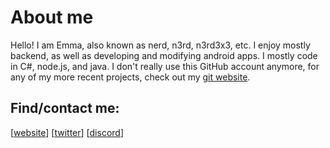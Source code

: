 # About me
Hello! I am Emma, also known as nerd, n3rd, n3rd3x3, etc.
I enjoy mostly backend, as well as developing and modifying android apps. I mostly code in C#, node.js, and java.
I don't really use this GitHub account anymore, for any of my more recent projects, check out my [git website].

## Find/contact me:
[[website]] [[twitter]] [[discord]]

[website]: https://n3rd3x3.xyz
[twitter]: https://twitter.com/n3rd3x3
[discord]: https://discord.com/invite/CySU3s3
[git website]: https://git.n3rd3x3.xyz/nerd
